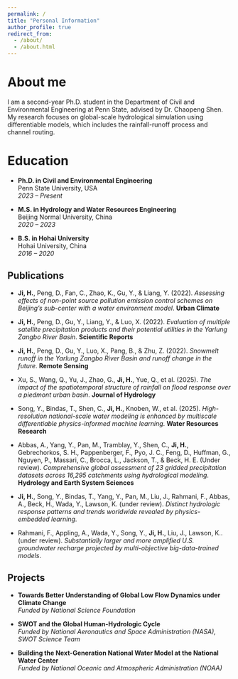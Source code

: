 ```yaml
---
permalink: /
title: "Personal Information"
author_profile: true
redirect_from: 
  - /about/
  - /about.html
---
```



About me
======
I am a second-year Ph.D. student in the Department of Civil and Environmental Engineering at Penn State, advised by Dr. Chaopeng Shen. My research focuses on global-scale hydrological simulation using differentiable models, which includes the rainfall-runoff process and channel routing. 

Education
======
- **Ph.D. in Civil and Environmental Engineering**  
  Penn State University, USA  
  *2023 – Present*

- **M.S. in Hydrology and Water Resources Engineering**  
  Beijing Normal University, China  
  *2020 – 2023*

- **B.S. in Hohai University**  
  Hohai University, China  
  *2016 – 2020*

## Publications

- **Ji, H.**, Peng, D., Fan, C., Zhao, K., Gu, Y., & Liang, Y. (2022). *Assessing effects of non-point source pollution emission control schemes on Beijing’s sub-center with a water environment model*. **Urban Climate**

- **Ji, H.**, Peng, D., Gu, Y., Liang, Y., & Luo, X. (2022). *Evaluation of multiple satellite precipitation products and their potential utilities in the Yarlung Zangbo River Basin*. **Scientific Reports**

- **Ji, H.**, Peng, D., Gu, Y., Luo, X., Pang, B., & Zhu, Z. (2022). *Snowmelt runoff in the Yarlung Zangbo River Basin and runoff change in the future*. **Remote Sensing**

- Xu, S., Wang, Q., Yu, J., Zhao, G., **Ji, H.**, Yue, Q., et al. (2025). *The impact of the spatiotemporal structure of rainfall on flood response over a piedmont urban basin*. **Journal of Hydrology**

- Song, Y., Bindas, T., Shen, C., **Ji, H.**, Knoben, W., et al. (2025). *High-resolution national-scale water modeling is enhanced by multiscale differentiable physics-informed machine learning*. **Water Resources Research**

- Abbas, A., Yang, Y., Pan, M., Tramblay, Y., Shen, C., **Ji, H.**, Gebrechorkos, S. H., Pappenberger, F., Pyo, J. C., Feng, D., Huffman, G., Nguyen, P., Massari, C., Brocca, L., Jackson, T., & Beck, H. E. (Under review). *Comprehensive global assessment of 23 gridded precipitation datasets across 16,295 catchments using hydrological modeling*. **Hydrology and Earth System Sciences**

- **Ji, H.**, Song, Y., Bindas, T., Yang, Y., Pan, M., Liu, J., Rahmani, F., Abbas, A., Beck, H., Wada, Y., Lawson, K. (under review). *Distinct hydrologic response patterns and trends worldwide revealed by physics-embedded learning*.

- Rahmani, F., Appling, A., Wada, Y., Song, Y., **Ji, H.**, Liu, J., Lawson, K.. (under review). *Substantially larger and more amplified U.S. groundwater recharge projected by multi-objective big-data-trained models*.

## Projects

- **Towards Better Understanding of Global Low Flow Dynamics under Climate Change**  
  *Funded by National Science Foundation*

- **SWOT and the Global Human-Hydrologic Cycle**  
  *Funded by National Aeronautics and Space Administration (NASA), SWOT Science Team*

- **Building the Next-Generation National Water Model at the National Water Center**  
  *Funded by National Oceanic and Atmospheric Administration (NOAA)*
